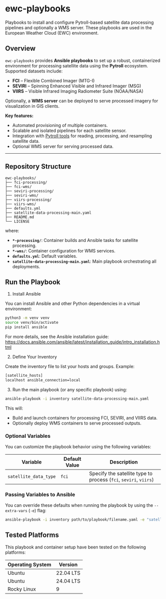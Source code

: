 # ewc-playbooks

Playbooks to install and configure Pytroll-based satellite data processing pipelines and optionally a WMS server. These playbooks are used in the European Weather Cloud (EWC) environment.

## Overview

`ewc-playbooks` provides **Ansible playbooks** to set up a robust, containerized environment for processing satellite data using the **Pytroll** ecosystem. Supported datasets include:

- **FCI** – Flexible Combined Imager (MTG-I)  
- **SEVIRI** – Spinning Enhanced Visible and Infrared Imager (MSG)  
- **VIIRS** – Visible Infrared Imaging Radiometer Suite (NOAA/NASA)

Optionally, a **WMS server** can be deployed to serve processed imagery for visualization in GIS clients.

**Key features:**

- Automated provisioning of multiple containers.
- Scalable and isolated pipelines for each satellite sensor.
- Integration with [Pytroll tools](https://pytroll.github.io/) for reading, processing, and resampling satellite data.
- Optional WMS server for serving processed data.

---


## Repository Structure
```
ewc-playbooks/
├── fci-processing/
├── fci-wms/
├── seviri-processing/
├── seviri-wms/
├── viirs-processing/
├── viirs-wms/
├── defaults.yml
├── satellite-data-processing-main.yaml
├── README.md
└── LICENSE
```
where:

- **`*-processing/`**: Container builds and Ansible tasks for satellite processing.  
- **`*-wms/`**: Container configuration for WMS services.  
- **`defaults.yml`**: Default variables.  
- **`satellite-data-processing-main.yaml`**: Main playbook orchestrating all deployments.

## Run the Playbook

1. Install Ansible

You can install Ansible and other Python dependencies in a virtual environment:

```bash
python3 -m venv venv
source venv/bin/activate
pip install ansible
```

For more details, see the Ansible installation guide: https://docs.ansible.com/ansible/latest/installation_guide/intro_installation.html

2. Define Your Inventory

Create the inventory file to list your hosts and groups. Example:

```txt
[satellite_hosts]
localhost ansible_connection=local
```

3. Run the main playbook (or any specific playbook) using:

```bash
ansible-playbook -i inventory satellite-data-processing-main.yaml
```

This will:
- Build and launch containers for processing FCI, SEVIRI, and VIIRS data.
- Optionally deploy WMS containers to serve processed outputs.

### Optional Variables

You can customize the playbook behavior using the following variables:

| Variable                | Default Value | Description                                           |
|-------------------------|---------------|-------------------------------------------------------|
| `satellite_data_type`   | `fci`         | Specify the satellite type to process (`fci`, `seviri`, `viirs`) |

### Passing Variables to Ansible

You can override these defaults when running the playbook by using the `--extra-vars` (`-e`) flag:

```bash
ansible-playbook -i inventory path/to/playbook/filename.yaml -e "satellite_data_type=seviri"
```

## Tested Platforms

This playbook and container setup have been tested on the following platforms:

| Operating System | Version       |
|-----------------|---------------|
| Ubuntu          | 22.04 LTS     |
| Ubuntu          | 24.04 LTS     |
| Rocky Linux     | 9             |

